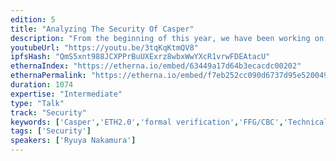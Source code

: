 ```yaml
---
edition: 5
title: "Analyzing The Security Of Casper"
description: "From the beginning of this year, we have been working on the security analysis of Casper FFG/CBC, resulting in findings of attacks and formal proofs of properties. In this talk, I'll share a few tips towards the secure development of cryptoeconomic protocols, as well as our research on Casper."
youtubeUrl: "https://youtu.be/3tqKqKtmQV8"
ipfsHash: "QmS5xnt988JCXPPrBuUXExrz8wbxWwYXcR1vrwFDEAtacU"
ethernaIndex: "https://etherna.io/embed/63449a17d64b3ecacdc00202"
ethernaPermalink: "https://etherna.io/embed/f7eb252cc090d6737d95e5200499ec47289a84b80bbb09666504541a3a89a6b6"
duration: 1074
expertise: "Intermediate"
type: "Talk"
track: "Security"
keywords: ['Casper','ETH2.0','formal verification','FFG/CBC','Technical']
tags: ['Security']
speakers: ['Ryuya Nakamura']
---
```

